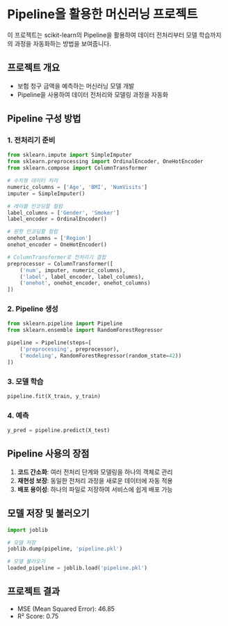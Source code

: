 # Pipeline을 활용한 머신러닝 프로젝트

이 프로젝트는 scikit-learn의 Pipeline을 활용하여 데이터 전처리부터 모델 학습까지의 과정을 자동화하는 방법을 보여줍니다.

## 프로젝트 개요

- 보험 청구 금액을 예측하는 머신러닝 모델 개발
- Pipeline을 사용하여 데이터 전처리와 모델링 과정을 자동화

## Pipeline 구성 방법

### 1. 전처리기 준비

```python
from sklearn.impute import SimpleImputer
from sklearn.preprocessing import OrdinalEncoder, OneHotEncoder
from sklearn.compose import ColumnTransformer

# 수치형 데이터 처리
numeric_columns = ['Age', 'BMI', 'NumVisits']
imputer = SimpleImputer()

# 레이블 인코딩할 컬럼
label_columns = ['Gender', 'Smoker']
label_encoder = OrdinalEncoder()

# 원핫 인코딩할 컬럼
onehot_columns = ['Region']
onehot_encoder = OneHotEncoder()

# ColumnTransformer로 전처리기 결합
preprocessor = ColumnTransformer([
    ('num', imputer, numeric_columns),
    ('label', label_encoder, label_columns),
    ('onehot', onehot_encoder, onehot_columns)
])
```

### 2. Pipeline 생성

```python
from sklearn.pipeline import Pipeline
from sklearn.ensemble import RandomForestRegressor

pipeline = Pipeline(steps=[
    ('preprocessing', preprocessor),
    ('modeling', RandomForestRegressor(random_state=42))
])
```

### 3. 모델 학습

```python
pipeline.fit(X_train, y_train)
```

### 4. 예측

```python
y_pred = pipeline.predict(X_test)
```

## Pipeline 사용의 장점

1. **코드 간소화**: 여러 전처리 단계와 모델링을 하나의 객체로 관리
2. **재현성 보장**: 동일한 전처리 과정을 새로운 데이터에 자동 적용
3. **배포 용이성**: 하나의 파일로 저장하여 서비스에 쉽게 배포 가능

## 모델 저장 및 불러오기

```python
import joblib

# 모델 저장
joblib.dump(pipeline, 'pipeline.pkl')

# 모델 불러오기
loaded_pipeline = joblib.load('pipeline.pkl')
```

## 프로젝트 결과

- MSE (Mean Squared Error): 46.85
- R² Score: 0.75




